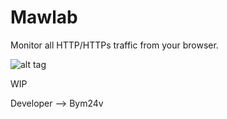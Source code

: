# Mawlab
Monitor all HTTP/HTTPs traffic from your browser.

![alt tag](https://github.com/Bym24v/Mawlab/blob/master/captura.png)

WIP 

Developer --> Bym24v
